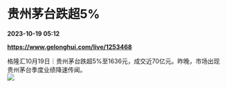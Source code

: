 # 贵州茅台跌超5%

**2023-10-19 05:12**

**https://www.gelonghui.com/live/1253468**

格隆汇10月19日｜贵州茅台跌超5%至1636元，成交近70亿元。昨晚，市场出现贵州茅台季度业绩降速传闻。  
![](https://img3.gelonghui.com/9d4a6-31e9b90c-ea6a-4a0a-a9bd-ff5fdaefc633.jpg)